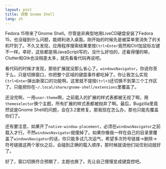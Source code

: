 ```yaml
---
layout: post
title: 调整 Gnome Shell
lang: zh
---
```



Fedora 15带来了Gnome Shell。尽管是非典型地用LiveCD硬盘安装了Fedora 15，也没碰到什么问题，能顺利进入桌面。刚开始的时候先是被菜单里消失了的关机吓到了。不久又发现，应用程序搜索结果里按``Ctrl+Enter``竟然和Ctrl加鼠标左键不一样。幸好，这些都是用JavaScript写的，没什么好怕的，还看得懂的嘛，Clutter和Gtk也没相差太多，就先看看代码再说吧。

看代码的时候才发现，那些扩展就没那么省心了。``windowsNavigator``，你说你至于么，只是切换窗口，你把整个区域的键盘事件都吃掉了。你让我怎么实现``Ctrl+Enter``弹出新窗口的功能啊。这里就不提按``Ctrl+3``还切换不到第三个工作区了。只能把你在``~/.local/share/gnome-shell/extensions``里覆盖了。

还没完啊，一用``user-theme``啊，之前载入的扩展的样式表都被无视了啊，用``themeselector``换个主题，所有扩展的样式表都被抛弃了啊。最后，Bugzilla里竟然说是Gnome Shell的问题，会在3.2里修复。那我现在怎么办，那也只能先覆盖你们了。

还有要注意，如果开了``native-window-placement``，必须在``windowsNavigator``之前载入才行。不然``windowsNavigator``就傻掉了。如果你像我一样在自己的目录里覆盖了``windowsNavigator``的话，你只能多试几次运气，希望多次符号链接->删除->符号链接这两个家伙之后，会碰到正确的载入顺序，那时候就请他们站住别动就好了。

好了，窗口切换符合预期了，主题也换了。先让自己慢慢变成键盘控吧。
